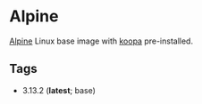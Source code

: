 # Alpine

[Alpine][] Linux base image with [koopa][] pre-installed.

## Tags

- 3.13.2 (**latest**; base)

[alpine]: https://alpinelinux.org/
[koopa]: https://koopa.acidgenomics.com/
